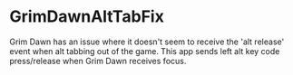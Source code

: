 # GrimDawnAltTabFix
Grim Dawn has an issue where it doesn't seem to receive the 'alt release' event when alt tabbing out of the game.
This app sends left alt key code press/release when Grim Dawn receives focus.
